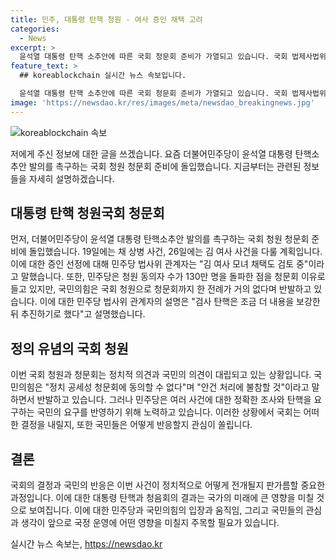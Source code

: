```yaml
---
title: 민주, 대통령 탄핵 청원 - 여사 증인 채택 고려
categories:
  - News
excerpt: >
  윤석열 대통령 탄핵 소추안에 따른 국회 청문회 준비가 가열되고 있습니다. 국회 법제사법위원회는 채 상병 수사 외압 의혹과 김건희 여사 명품백 수수 의혹 등 5가지 탄핵 사유를 다룰 예정이며, 내일 증인을 채택할 예정입니다. 더불어민주당은 130만 명을 돌파한 청원 동의자 수를 이유로 들고 있지만, 국민의힘은 반발하고 있습니다. 민주당은 검사 탄핵 조사를 당분간 미루기로 하였습니다. (150자)
feature_text: >
  ## koreablockchain 실시간 뉴스 속보입니다.

  윤석열 대통령 탄핵 소추안에 따른 국회 청문회 준비가 가열되고 있습니다. 국회 법제사법위원회는 채 상병 수사 외압 의혹과 김건희 여사 명품백 수수 의혹 등 5가지 탄핵 사유를 다룰 예정이며, 내일 증인을 채택할 예정입니다. 더불어민주당은 130만 명을 돌파한 청원 동의자 수를 이유로 들고 있지만, 국민의힘은 반발하고 있습니다. 민주당은 검사 탄핵 조사를 당분간 미루기로 하였습니다. (150자)
image: 'https://newsdao.kr/res/images/meta/newsdao_breakingnews.jpg'
---
```


<p><img src="https://newsdao.kr/res/images/meta/newsdao_breakingnews.jpg" alt="koreablockchain 속보" /></p>

<p>저에게 주신 정보에 대한 글을 쓰겠습니다. 요즘 더불어민주당이 윤석열 대통령 탄핵소추안 발의를 촉구하는 국회 청원 청문회 준비에 돌입했습니다. 지금부터는 관련된 정보들을 자세히 설명하겠습니다.</p>

<h2 data-ke-size="size26">대통령 탄핵 청원국회 청문회</h2>

<p data-ke-size="size16">먼저, 더불어민주당이 윤석열 대통령 탄핵소추안 발의를 촉구하는 국회 청원 청문회 준비에 돌입했습니다. 19일에는 채 상병 사건, 26일에는 김 여사 사건을 다룰 계획입니다. 이에 대한 증인 선정에 대해 민주당 법사위 관계자는 "김 여사 모녀 채택도 검토 중"이라고 말했습니다. 또한, 민주당은 청원 동의자 수가 130만 명을 돌파한 점을 청문회 이유로 들고 있지만, 국민의힘은 국회 청원으로 청문회까지 한 전례가 거의 없다며 반발하고 있습니다. 이에 대한 민주당 법사위 관계자의 설명은 "검사 탄핵은 조금 더 내용을 보강한 뒤 추진하기로 했다"고 설명했습니다.</p>

<h2 data-ke-size="size26">정의 유념의 국회 청원</h2>

<p data-ke-size="size16">이번 국회 청원과 청문회는 정치적 의견과 국민의 의견이 대립되고 있는 상황입니다. 국민의힘은 "정치 공세성 청문회에 동의할 수 없다"며 "안건 처리에 불참할 것"이라고 말하면서 반발하고 있습니다. 그러나 민주당은 여러 사건에 대한 정확한 조사와 탄핵을 요구하는 국민의 요구를 반영하기 위해 노력하고 있습니다. 이러한 상황에서 국회는 어떠한 결정을 내릴지, 또한 국민들은 어떻게 반응할지 관심이 쏠립니다.</p>

<h2 data-ke-size="size26">결론</h2>

<p data-ke-size="size16">국회의 결정과 국민의 반응은 이번 사건이 정치적으로 어떻게 전개될지 판가름할 중요한 과정입니다. 이에 대한 대통령 탄핵과 청음회의 결과는 국가의 미래에 큰 영향을 미칠 것으로 보여집니다. 이에 대한 민주당과 국민의힘의 입장과 움직임, 그리고 국민들의 관심과 생각이 앞으로 국정 운영에 어떤 영향을 미칠지 주목할 필요가 있습니다.</p>
실시간 뉴스 속보는, <a href="https://newsdao.kr" rel="dofollow">https://newsdao.kr</a>


